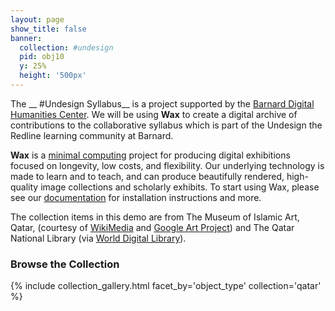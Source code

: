 ```yaml
---
layout: page
show_title: false
banner:
  collection: #undesign
  pid: obj10
  y: 25%
  height: '500px'
---
```


The __ #Undesign Syllabus__ is a project supported by the [Barnard Digital Humanities Center](https://digitalhumanities.barnard.edu/). We will be using __Wax__ to create a digital archive of contributions to the collaborative syllabus which is part of the Undesign the Redline learning community at Barnard.

__Wax__ is a [minimal computing](http://go-dh.github.io/mincomp/) project for producing digital exhibitions focused on longevity, low costs, and flexibility. Our underlying technology is made to learn and to teach, and can produce beautifully rendered, high-quality image collections and scholarly exhibits. To start using Wax, please see our [documentation](https://minicomp.github.io/wiki/#/wax/) for installation instructions and more.

The collection items in this demo are from The Museum of Islamic Art, Qatar, (courtesy of [WikiMedia](https://commons.wikimedia.org/wiki/Category:Google_Art_Project_works_in_The_Museum_of_Islamic_Art,_Qatar) and [Google Art Project](https://www.google.com/culturalinstitute/about/artproject/)) and The Qatar National Library (via [World Digital Library](https://www.wdl.org/en/)).

### Browse the Collection

{% include collection_gallery.html facet_by='object_type' collection='qatar' %}
